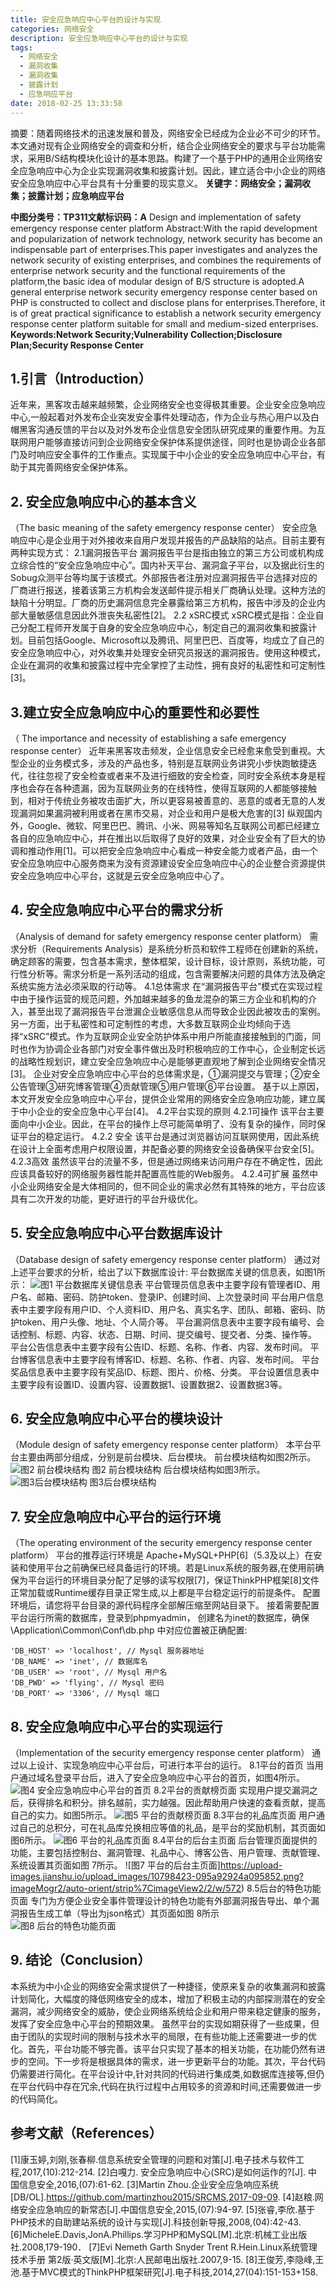 ```yaml
---
title: 安全应急响应中心平台的设计与实现
categories: 网络安全
description: 安全应急响应中心平台的设计与实现
tags:
  - 网络安全
  - 漏洞收集
  - 漏洞收集
  - 披露计划
  - 应急响应平台
date: 2018-02-25 13:33:58
---
```

摘要：随着网络技术的迅速发展和普及，网络安全已经成为企业必不可少的环节。本文通对现有企业网络安全的调查和分析，结合企业网络安全的要求与平台功能需求，采用B/S结构模块化设计的基本思路。构建了一个基于PHP的通用企业网络安全应急响应中心为企业实现漏洞收集和披露计划。因此，建立适合中小企业的网络安全应急响应中心平台具有十分重要的现实意义。
**关键字：网络安全；漏洞收集；披露计划；应急响应平台**

**中图分类号：TP311文献标识码：A**
 Design and implementation of safety emergency response center platform
Abstract:With the rapid development and popularization of network technology, network security has become an indispensable part of enterprises.This paper investigates and analyzes the network security of existing enterprises, and combines the requirements of enterprise network security and the functional requirements of the platform,the basic idea of modular design of B/S structure is adopted.A general enterprise network security emergency response center based on PHP is constructed to collect and disclose plans for enterprises.Therefore, it is of great practical significance to establish a network security emergency response center platform suitable for small and medium-sized enterprises.
**Keywords:Network Security;Vulnerability Collection;Disclosure Plan;Security Response Center**
## 1.引言（Introduction）
近年来，黑客攻击越来越频繁，企业网络安全也变得极其重要。企业安全应急响应中心,一般起着对外发布企业突发安全事件处理动态，作为企业与热心用户以及白帽黑客沟通反馈的平台以及对外发布企业信息安全团队研究成果的重要作用。为互联网用户能够直接访问到企业网络安全保护体系提供途径，同时也是协调企业各部门及时响应安全事件的工作重点。实现属于中小企业的安全应急响应中心平台，有助于其完善网络安全保护体系。
## 2. 安全应急响应中心的基本含义
（The basic meaning of the safety emergency response center）
安全应急响应中心是企业用于对外接收来自用户发现并报告的产品缺陷的站点。目前主要有两种实现方式：
2.1漏洞报告平台
漏洞报告平台是指由独立的第三方公司或机构成立综合性的“安全应急响应中心”。国内补天平台、漏洞盒子平台，以及据此衍生的Sobug众测平台等均属于该模式。外部报告者注册对应漏洞报告平台选择对应的厂商进行报送，接着该第三方机构会发送邮件提示相关厂商确认处理。这种方法的缺陷十分明显。厂商的历史漏洞信息完全暴露给第三方机构，报告中涉及的企业内部大量敏感信息因此外泄丧失私密性[2]。
2.2 xSRC模式
xSRC模式是指：企业自己分配工程师开发属于自身的安全应急响应中心，制定自己的漏洞收集和披露计划。目前包括Google、Microsoft以及腾讯、阿里巴巴、百度等，均成立了自己的安全应急响应中心，对外收集并处理安全研究员报送的漏洞报告。使用这种模式，企业在漏洞的收集和披露过程中完全掌控了主动性，拥有良好的私密性和可定制性[3]。
## 3.建立安全应急响应中心的重要性和必要性
（ The importance and necessity of establishing a safe emergency response center）
近年来黑客攻击频发，企业信息安全已经愈来愈受到重视。大型企业的业务模式多，涉及的产品也多，特别是互联网业务讲究小步快跑敏捷迭代，往往忽视了安全检查或者来不及进行细致的安全检查，同时安全系统本身是程序也会存在各种遗漏，因为互联网业务的在线特性，使得互联网的人都能够接触到，相对于传统业务被攻击面扩大，所以更容易被善意的、恶意的或者无意的人发现漏洞如果漏洞被利用或者在黑市交易，对企业和用户是极大危害的[3]
纵观国内外，Google、微软、阿里巴巴、腾讯、小米、网易等知名互联网公司都已经建立各自的应急响应中心，并在推出以后取得了良好的效果，对企业安全有了巨大的协调和推动作用[1]。可以把安全应急响应中心看成一种安全能力或者产品，由一个安全应急响应中心服务商来为没有资源建设安全应急响应中心的企业整合资源提供安全应急响应中心平台，这就是云安全应急响应中心了。
## 4. 安全应急响应中心平台的需求分析
（Analysis of demand for safety emergency response center platform）
需求分析（Requirements Analysis）是系统分析员和软件工程师在创建新的系统，确定顾客的需要，包含基本需求，整体框架，设计目标，设计原则，系统功能，可行性分析等。需求分析是一系列活动的组成，包含需要解决问题的具体方法及确定系统实施方法必须采取的行动等。
 4.1总体需求
在“漏洞报告平台”模式在实现过程中由于操作运营的规范问题，外加越来越多的鱼龙混杂的第三方企业和机构的介入，甚至出现了漏洞报告平台泄漏企业敏感信息从而导致企业因此被攻击的案例。另一方面，出于私密性和可定制性的考虑，大多数互联网企业均倾向于选择“xSRC”模式。作为互联网企业安全防护体系中用户所能直接接触到的门面，同时也作为协调企业各部门对安全事件做出及时积极响应的工作中心，企业制定长远的战略性规划识，建立安全应急响应中心是能够更直观地了解到企业网络安全情况[3]。
企业对安全应急响应中心平台的总体需求是，①漏洞提交与管理；②安全公告管理③研究博客管理④贡献管理⑤用户管理⑥平台设置。
基于以上原因，本文开发安全应急响应中心平台，提供企业常用的网络安全应急响应功能，建立属于中小企业的安全应急中心平台[4]。
4.2平台实现的原则
4.2.1可操作
该平台主要面向中小企业。因此，在平台的操作上尽可能简单明了、没有复杂的操作，同时保证平台的稳定运行。
4.2.2 安全
该平台是通过浏览器访问互联网使用，因此系统在设计上全面考虑用户权限设置，并配备必要的网络安全设备确保平台安全[5]。
4.2.3高效
虽然该平台的流量不多，但是通过网络来访问用户存在不确定性，因此应该具备较好的网络服务器性能并配置高性能的Web服务。
4.2.4可扩展
虽然中小企业网络安全是大体相同的，但不同企业的需求必然有其特殊的地方，平台应该具有二次开发的功能，更好进行的平台升级优化。
## 5. 安全应急响应中心平台数据库设计
（Database design of safety emergency response center platform）
通过对上述平台要求的分析，给出了以下数据库设计:
平台数据库关键的信息表，如图1所示：
![图1 平台数据库关键信息表](https://upload-images.jianshu.io/upload_images/10798423-18a4ad22225c70fc.png?imageMogr2/auto-orient/strip%7CimageView2/2/w/554)
平台管理员信息表中主要字段有管理者ID、用户名、邮箱、密码、防护token、登录IP、创建时间、上次登录时间
平台用户信息表中主要字段有用户ID、个人资料ID、用户名、真实名字、团队、邮箱、密码、防护token、用户头像、地址、个人简介等。
平台漏洞信息表中主要字段有编号、会话控制、标题、内容、状态、日期、时间、提交编号、提交者、分类、操作等。
平台公告信息表中主要字段有公告ID、标题、名称、作者、内容、发布时间。
平台博客信息表中主要字段有博客ID、标题、名称、作者、内容、发布时间。
平台奖品信息表中主要字段有奖品ID、标题、图片、价格、分类。
平台设置信息表中主要字段有设置ID、设置内容、设置数据1、设置数据2、设置数据3等。

## 6. 安全应急响应中心平台的模块设计
（Module design of safety emergency response center platform）
本平台平台主要由两部分组成，分别是前台模块、后台模块。
前台模块结构如图2所示。
![图2 前台模块结构](https://upload-images.jianshu.io/upload_images/10798423-696c8a99bc876064.png?imageMogr2/auto-orient/strip%7CimageView2/2/w/553)
图2 前台模块结构
后台模块结构如图3所示。
![图3后台模块结构](https://upload-images.jianshu.io/upload_images/10798423-77c73232214fe5cb.png?imageMogr2/auto-orient/strip%7CimageView2/2/w/554)
图3后台模块结构
## 7. 安全应急响应中心平台的运行环境
（The operating environment of the security emergency response center platform）
平台的推荐运行环境是 Apache+MySQL+PHP[6]（5.3及以上）在安装和使用平台之前确保已经具备运行的环境。若是Linux系统的服务器,在使用前确保为平台运行的环境目录分配了足够的读写权限[7]，保证ThinkPHP框架[8]文件正常加载或Runtime缓存目录正常生成,以上都是平台稳定运行的前提条件。
配置环境后，请您将平台目录的源代码程序全部解压缩至网站目录下。
接着需要配置平台运行所需的数据库，登录到phpmyadmin， 创建名为inet的数据库，确保\Application\Common\Conf\db.php 中对应位置被正确配置:
```
'DB_HOST' => 'localhost', // Mysql 服务器地址
'DB_NAME' => 'inet', // 数据库名
'DB_USER' => 'root', // Mysql 用户名
'DB_PWD' => 'flying', // Mysql 密码
'DB_PORT' => '3306', // Mysql 端口
```

## 8. 安全应急响应中心平台的实现运行
（Implementation of the security emergency response center platform）
通过以上设计、实现急响应中心平台后，可进行本平台的运行。
8.1平台的首页
当用户通过域名登录平台后，进入了安全应急响应中心平台的首页，如图4所示。
![图4 安全应急响应中心平台的首页](https://upload-images.jianshu.io/upload_images/10798423-d234e28f47563e9c.png?imageMogr2/auto-orient/strip%7CimageView2/2/w/553)
8.2平台的贡献榜页面
实现用户提交漏洞之后，获得排名和积分。排名越前，实力越强。因此帮助用户快速的查看贡献，提高自己的实力。如图5所示。
![图5 平台的贡献榜页面](https://upload-images.jianshu.io/upload_images/10798423-347064427c4ef042.png?imageMogr2/auto-orient/strip%7CimageView2/2/w/554)
8.3平台的礼品库页面
用户通过自己的总积分，可在礼品库兑换相应等值的礼品，是平台的奖励机制，其页面如图6所示。
![图6 平台的礼品库页面](https://upload-images.jianshu.io/upload_images/10798423-558b0da1c6dddfb3.png?imageMogr2/auto-orient/strip%7CimageView2/2/w/554)
8.4平台的后台主页面
后台管理页面提供的功能，主要包括控制台、漏洞管理、礼品中心、博客公告、用户管理、贡献管理、系统设置其页面如图 7所示。
![图7 平台的后台主页面]https://upload-images.jianshu.io/upload_images/10798423-095a92924a095852.png?imageMogr2/auto-orient/strip%7CimageView2/2/w/572)
8.5后台的特色功能页面
专门为方便企业安全事件管理设计的特色功能有外部漏洞报告导出、单个漏洞报告生成工单（导出为json格式）其页面如图 8所示
![图8 后台的特色功能页面](https://upload-images.jianshu.io/upload_images/10798423-bd6fa15a82518c00.png?imageMogr2/auto-orient/strip%7CimageView2/2/w/583)
## 9. 结论（Conclusion）
本系统为中小企业的网络安全需求提供了一种捷径，使原来复杂的收集漏洞和披露计划简化，大幅度的降低网络安全的成本，增加了积极主动的内部探测潜在的安全漏洞，减少网络安全的威胁，使企业网络系统给企业和用户带来稳定健康的服务，发挥了安全应急中心平台的预期效果。
虽然平台的实现如期获得了一些成果，但由于团队的实现时间的限制与技术水平的局限，在有些功能上还需要进一步的优化。首先，平台功能不够完善。该平台只实现了基本的相关功能，在功能仍然有进步的空间。下一步将是根据具体的需求，进一步更新平台的功能。其次，平台代码仍需要进行简化。在平台设计中,针对共同的代码进行集成类,如数据库连接等,但仍在平台代码中存在冗余,代码在执行过程中占用较多的资源和时间,还需要做进一步的代码简化。
## 参考文献（References）
[1]康玉婷,刘刚,张春柳.信息系统安全管理的问题和对策[J].电子技术与软件工程,2017,(10):212-214.
[2]白嘎力. 安全应急响应中心(SRC)是如何运作的?[J]. 中国信息安全,2016,(07):61-62.
[3]Martin Zhou.企业安全应急响应系统[DB/OL].https://github.com/martinzhou2015/SRCMS,2017-09-09.
[4]赵粮.网络安全应急响应的新常态[J].中国信息安全,2015,(07):94-97.
[5]张睿,李欣.基于PHP技术的自助建站系统的设计与实现[J].科技创新导报,2008,(04):42-43.
[6]MicheleE.Davis,JonA.Phillips.学习PHP和MySQL[M].北京:机械工业出版社.2008,179-190．
[7]Evi Nemeth Garth Snyder Trent R.Hein.Linux系统管理技术手册 第2版·英文版[M].北京:人民邮电出版社.2007,9-15.
[8]王俊芳,李隐峰,王池.基于MVC模式的ThinkPHP框架研究[J].电子科技,2014,27(04):151-153+158.

